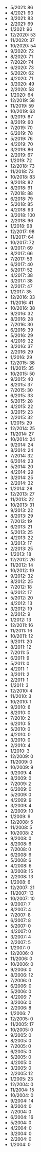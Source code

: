 *  5/2021: 86
*  4/2021: 90
*  3/2021: 83
*  2/2021: 69
*  1/2021: 96
*  12/2020: 53
*  11/2020: 37
*  10/2020: 54
*  9/2020: 72
*  8/2020: 71
*  7/2020: 74
*  6/2020: 73
*  5/2020: 62
*  4/2020: 71
*  3/2020: 49
*  2/2020: 58
*  1/2020: 64
*  12/2019: 58
*  11/2019: 59
*  10/2019: 63
*  9/2019: 67
*  8/2019: 60
*  7/2019: 70
*  6/2019: 78
*  5/2019: 76
*  4/2019: 70
*  3/2019: 86
*  2/2019: 67
*  1/2019: 72
*  12/2018: 73
*  11/2018: 73
*  10/2018: 83
*  9/2018: 82
*  8/2018: 91
*  7/2018: 88
*  6/2018: 79
*  5/2018: 85
*  4/2018: 93
*  3/2018: 100
*  2/2018: 96
*  1/2018: 98
*  12/2017: 98
*  11/2017: 64
*  10/2017: 72
*  9/2017: 69
*  8/2017: 66
*  7/2017: 59
*  6/2017: 40
*  5/2017: 52
*  4/2017: 38
*  3/2017: 38
*  2/2017: 47
*  1/2017: 35
*  12/2016: 33
*  11/2016: 41
*  10/2016: 38
*  9/2016: 32
*  8/2016: 28
*  7/2016: 30
*  6/2016: 39
*  5/2016: 29
*  4/2016: 32
*  3/2016: 37
*  2/2016: 29
*  1/2016: 29
*  12/2015: 38
*  11/2015: 35
*  10/2015: 50
*  9/2015: 40
*  8/2015: 37
*  7/2015: 30
*  6/2015: 33
*  5/2015: 28
*  4/2015: 22
*  3/2015: 23
*  2/2015: 32
*  1/2015: 29
*  12/2014: 25
*  11/2014: 27
*  10/2014: 24
*  9/2014: 24
*  8/2014: 24
*  7/2014: 32
*  6/2014: 23
*  5/2014: 20
*  4/2014: 29
*  3/2014: 25
*  2/2014: 32
*  1/2014: 28
*  12/2013: 27
*  11/2013: 22
*  10/2013: 31
*  9/2013: 22
*  8/2013: 29
*  7/2013: 19
*  6/2013: 21
*  5/2013: 25
*  4/2013: 22
*  3/2013: 17
*  2/2013: 25
*  1/2013: 18
*  12/2012: 26
*  11/2012: 14
*  10/2012: 19
*  9/2012: 32
*  8/2012: 25
*  7/2012: 18
*  6/2012: 17
*  5/2012: 20
*  4/2012: 13
*  3/2012: 19
*  2/2012: 9
*  1/2012: 13
*  12/2011: 16
*  11/2011: 16
*  10/2011: 12
*  9/2011: 20
*  8/2011: 12
*  7/2011: 5
*  6/2011: 9
*  5/2011: 0
*  4/2011: 1
*  3/2011: 2
*  2/2011: 1
*  1/2011: 3
*  12/2010: 4
*  11/2010: 3
*  10/2010: 1
*  9/2010: 6
*  8/2010: 0
*  7/2010: 2
*  6/2010: 5
*  5/2010: 0
*  4/2010: 0
*  3/2010: 0
*  2/2010: 4
*  1/2010: 3
*  12/2009: 0
*  11/2009: 0
*  10/2009: 9
*  9/2009: 4
*  8/2009: 0
*  7/2009: 2
*  6/2009: 0
*  5/2009: 0
*  4/2009: 9
*  3/2009: 4
*  2/2009: 10
*  1/2009: 9
*  12/2008: 5
*  11/2008: 5
*  10/2008: 2
*  9/2008: 0
*  8/2008: 6
*  7/2008: 0
*  6/2008: 6
*  5/2008: 6
*  4/2008: 6
*  3/2008: 15
*  2/2008: 13
*  1/2008: 6
*  12/2007: 21
*  11/2007: 13
*  10/2007: 10
*  9/2007: 7
*  8/2007: 4
*  7/2007: 8
*  6/2007: 8
*  5/2007: 0
*  4/2007: 0
*  3/2007: 4
*  2/2007: 5
*  1/2007: 0
*  12/2006: 0
*  11/2006: 0
*  10/2006: 0
*  9/2006: 0
*  8/2006: 12
*  7/2006: 0
*  6/2006: 0
*  5/2006: 0
*  4/2006: 7
*  3/2006: 0
*  2/2006: 8
*  1/2006: 7
*  12/2005: 0
*  11/2005: 17
*  10/2005: 0
*  9/2005: 0
*  8/2005: 0
*  7/2005: 0
*  6/2005: 0
*  5/2005: 0
*  4/2005: 0
*  3/2005: 0
*  2/2005: 12
*  1/2005: 23
*  12/2004: 0
*  11/2004: 15
*  10/2004: 0
*  9/2004: 14
*  8/2004: 0
*  7/2004: 0
*  6/2004: 16
*  5/2004: 0
*  4/2004: 0
*  3/2004: 0
*  2/2004: 0
*  1/2004: 0